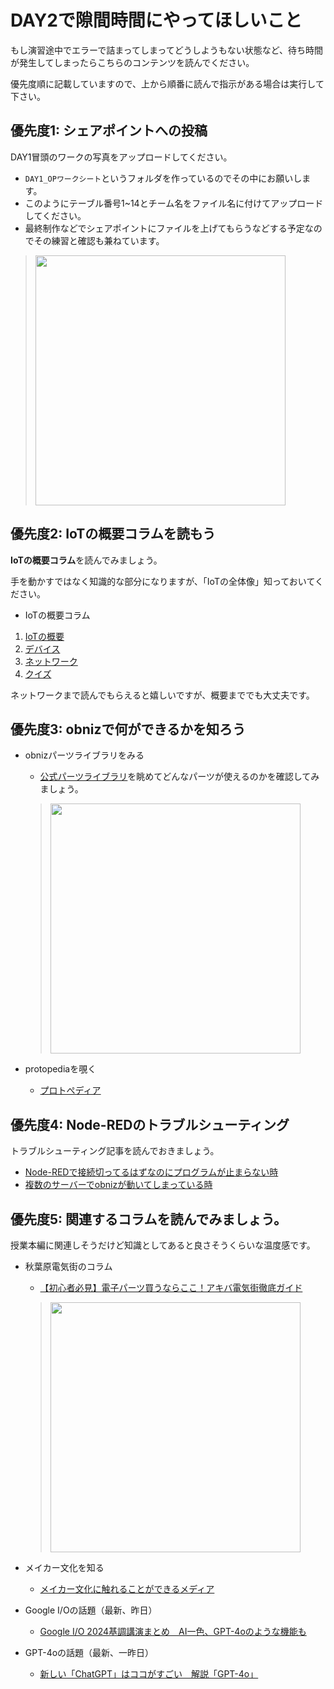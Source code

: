 # DAY2で隙間時間にやってほしいこと

もし演習途中でエラーで詰まってしまってどうしようもない状態など、待ち時間が発生してしまったらこちらのコンテンツを読んでください。

優先度順に記載していますので、上から順番に読んで指示がある場合は実行して下さい。

## 優先度1: シェアポイントへの投稿

DAY1冒頭のワークの写真をアップロードしてください。

- `DAY1_OPワークシート`というフォルダを作っているのでその中にお願いします。
- このようにテーブル番号1~14とチーム名をファイル名に付けてアップロードしてください。
- 最終制作などでシェアポイントにファイルを上げてもらうなどする予定なのでその練習と確認も兼ねています。

> <img src="https://i.gyazo.com/f11a6e836a3a9e95a437c54b0b2603fd.png" width="400px" />

## 優先度2: IoTの概要コラムを読もう

**IoTの概要コラム**を読んでみましょう。

手を動かすではなく知識的な部分になりますが、「IoTの全体像」知っておいてください。

- IoTの概要コラム
1. [IoTの概要](../tools/column/iot-overview/01_overview.md)
2. [デバイス](../tools/column/iot-overview/02-device.md)
3. [ネットワーク](../tools/column/iot-overview/03-network.md)
4. [クイズ](../tools/column/iot-overview/04-quiz.md)

ネットワークまで読んでもらえると嬉しいですが、概要まででも大丈夫です。

## 優先度3: obnizで何ができるかを知ろう

- obnizパーツライブラリをみる
    - [公式パーツライブラリ](https://docs.obniz.com/ja/sdk/parts?tags=sensor_temp)を眺めてどんなパーツが使えるのかを確認してみましょう。
    > <img src="https://i.gyazo.com/2e3a9662b96e9e352f25a1135e6026ae.jpg" width="400px" />

- protopediaを覗く
    - [プロトぺディア](https://protopedia.net/keyword?word=obniz)

## 優先度4: Node-REDのトラブルシューティング

トラブルシューティング記事を読んでおきましょう。

- [Node-REDで接続切ってるはずなのにプログラムが止まらない時](https://qiita.com/n0bisuke/items/ef82c303f98d62ae9cf4)
- [複数のサーバーでobnizが動いてしまっている時](https://qiita.com/n0bisuke/items/34c8389e371bd5d2f7f5)

## 優先度5: 関連するコラムを読んでみましょう。

授業本編に関連しそうだけど知識としてあると良さそうくらいな温度感です。

- 秋葉原電気街のコラム
    - [【初心者必見】電子パーツ買うならここ！アキバ電気街徹底ガイド](https://dotstud.io/blog/akihabara-guide-for-beginners/)
    > <img src="https://dotstud.io/img/blog/091/05_shop.png" width="400px" />

- メイカー文化を知る
    - [メイカー文化に触れることができるメディア](https://zenn.dev/protoout/articles/61-maker-culture-media)

- Google I/Oの話題（最新、昨日）
    - [Google I/O 2024基調講演まとめ　AI一色、GPT-4oのような機能も](https://www.itmedia.co.jp/news/articles/2405/15/news094.html)

- GPT-4oの話題（最新、一昨日）
    - [新しい「ChatGPT」はココがすごい　解説「GPT-4o」](https://ascii.jp/elem/000/004/198/4198449/)